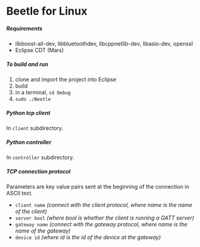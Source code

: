 # Beetle for Linux

##### Requirements
- libboost-all-dev, libbluetoothdev, libcppnetlib-dev, libasio-dev, openssl
- Eclipse CDT (Mars)

##### To build and run
1. clone and import the project into Eclipse
2. build
3. in a terminal, ``` cd Debug ```
4. ``` sudo ./Beetle ```  

##### Python tcp client
In ```client``` subdirectory. 

##### Python controller
In ```controller``` subdirectory. 

##### TCP connection protocol
Parameters are key value pairs sent at the beginning of the connection in ASCII text. 

* ```client name``` *(connect with the client protocol, where name is the name of the client)*
* ```server bool``` *(where bool is whether the client is running a GATT server)*
* ```gateway name``` *(connect with the gateway protocol, where name is the name of the gateway)*
* ```device id``` *(where id is the id of the device at the gateway)*